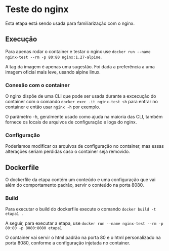 # Teste do nginx

Esta etapa está sendo usada para familiarização com o nginx.

## Execução

Para apenas rodar o container e testar o nginx use `docker run --name nginx-test --rm -p 80:80 nginx:1.27-alpine`.

A tag da imagem é apenas uma sugestão. Foi dada a preferência a uma imagem oficial mais leve, usando alpine linux.

### Conexão com o container

O nginx dispõe de uma CLI que pode ser usada durante a excecução do container com o comando `docker exec -it nginx-test sh` para entrar no container e então usar `nginx -h` por exemplo.

O parâmetro -h, geralmente usado como ajuda na maioria das CLI, também fornece os locais de arquivos de configuração e logs do nginx.

### Configuração

Poderíamos modificar os arquivos de configuração no container, mas essas alterações seriam perdidas caso o container seja removido.

## Dockerfile

O dockerfile da etapa contém um conteúdo e uma configuração que vai além do comportamento padrão, servir o conteúdo na porta 8080.

### Build

Para executar o build do dockerfile execute o comando `docker build -t etapa1 .`

A seguir, para executar a etapa, use `docker run --name nginx-test --rm -p 80:80 -p 8080:8080 etapa1`

O container vai servir o html padrão na porta 80 e o html personalizado na porta 8080, conforme a configuração injetada no container.
